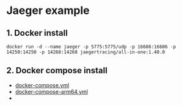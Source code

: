 # Jaeger example

## 1. Docker install

```shell
docker run -d --name jaeger -p 5775:5775/udp -p 16686:16686 -p 14250:14250 -p 14268:14268 jaegertracing/all-in-one:1.48.0
```

## 2. Docker compose install

* [docker-compose.yml](docker-compose.yml)
* [docker-compose-arm64.yml](docker-compose-arm64.yml)
* 